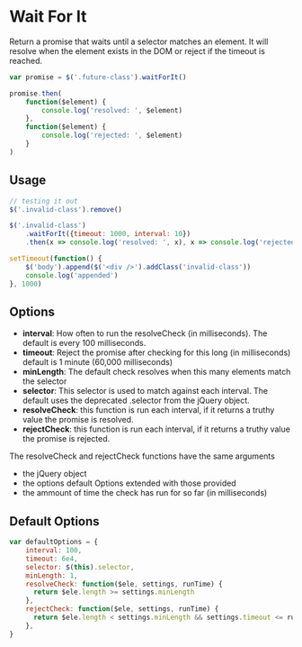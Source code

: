 # Wait For It
Return a promise that waits until a selector matches an element.
It will resolve when the element exists in the DOM or reject if the timeout is reached.

```javascript
var promise = $('.future-class').waitForIt()

promise.then(
    function($element) {
        console.log('resolved: ', $element)
    }, 
    function($element) {
        console.log('rejected: ', $element)
    }
)
```

Usage
-----
```javascript
// testing it out
$('.invalid-class').remove()

$('.invalid-class')
    .waitForIt({timeout: 1000, interval: 10})
    .then(x => console.log('resolved: ', x), x => console.log('rejected: ', x))

setTimeout(function() {
    $('body').append($('<div />').addClass('invalid-class'))
    console.log('appended')
}, 1000)
```

Options
-------
- **interval**: How often to run the resolveCheck (in milliseconds). The default is every 100 milliseconds.
- **timeout**: Reject the promise after checking for this long (in milliseconds) default is 1 minute (60,000 milliseconds)
- **minLength**: The default check resolves when this many elements match the selector
- **selector**: This selector is used to match against each interval. The default uses the deprecated .selector from the jQuery object.
- **resolveCheck**: this function is run each interval, if it returns a truthy value the promise is resolved.
- **rejectCheck**: this function is run each interval, if it returns a truthy value the promise is rejected.

The resolveCheck and rejectCheck functions have the same arguments
- the jQuery object
- the options default Options extended with those provided
- the ammount of time the check has run for so far (in milliseconds)

Default Options
---------------
```javascript
var defaultOptions = {
    interval: 100,
    timeout: 6e4,
    selector: $(this).selector,
    minLength: 1,
    resolveCheck: function($ele, settings, runTime) {
      return $ele.length >= settings.minLength
    },
    rejectCheck: function($ele, settings, runTime) {
      return $ele.length < settings.minLength && settings.timeout <= runTime
    },
}
```
